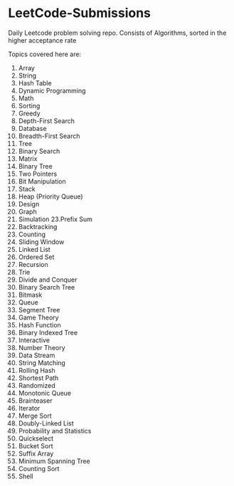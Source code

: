 # LeetCode-Submissions
Daily Leetcode problem solving repo.
Consists of Algorithms, sorted in the higher acceptance rate

Topics covered here are:
1. Array
2. String
3. Hash Table
4. Dynamic Programming
5. Math
6. Sorting
7. Greedy
8. Depth-First Search
9. Database
10. Breadth-First Search
11. Tree
12. Binary Search
13. Matrix
14. Binary Tree
15. Two Pointers
16. Bit Manipulation
17. Stack
19. Heap (Priority Queue)
20. Design
21. Graph
22. Simulation
23.Prefix Sum
24. Backtracking
25. Counting
26. Sliding Window
27. Linked List
28. Ordered Set
29. Recursion
30. Trie
31. Divide and Conquer
32. Binary Search Tree
33. Bitmask
34. Queue
35. Segment Tree
36. Game Theory
37. Hash Function
38. Binary Indexed Tree
39. Interactive
40. Number Theory
41. Data Stream
42. String Matching
43. Rolling Hash
44. Shortest Path
45. Randomized
46. Monotonic Queue
47. Brainteaser
48. Iterator
49. Merge Sort
50. Doubly-Linked List
51. Probability and Statistics
52. Quickselect
53. Bucket Sort
54. Suffix Array
55. Minimum Spanning Tree
56. Counting Sort
57. Shell
